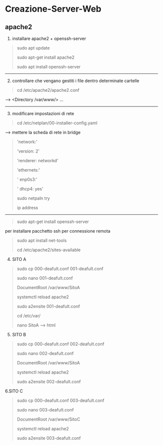 # Creazione-Server-Web
## apache2

1. installare apache2 + openssh-server
>sudo apt update
>
>sudo apt-get install apache2
>
>sudo apt install openssh-server

---------------------------------------------------------------------

2. controllare che vengano gestiti i file dentro determinate cartelle
>cd /etc/apache2/apache2.conf
>
--> <Directory /var/www/> ... </Directory>

---------------------------------------------------------------------

3. modificare impostazioni di rete
>cd /etc/netplan/00-installer-config.yaml
>
--> mettere la scheda di rete in bridge
>
> 'network:'
>
> 'version: 2'
>
> 'renderer: networkd'
>
> 'ethernets:'
>
> '  enp0s3:'
>
> '    dhcp4: yes'
>
>sudo netpaln try
>
>ip address

---------------------------------------------------------------------

>sudo apt-get install openssh-server

per installare pacchetto ssh per connessione remota


>sudo apt install net-tools
>
>cd /etc/apache2/sites-available


4. SITO A

>sudo cp 000-deafult.conf 001-deafult.conf
>
>sudo nano 001-deafult.conf
>
>DocumentRoot /var/www/SitoA
>
>systemctl reload apache2
>
>sudo a2ensite 001-deafult.conf
>
>cd /etc/var/
>
>nano SitoA --> html

5. SITO B

>sudo cp 000-deafult.conf 002-deafult.conf
>
>sudo nano 002-deafult.conf
>
>DocumentRoot /var/www/SitoA
>
>systemctl reload apache2
>
>sudo a2ensite 002-deafult.conf


6.SITO C

>sudo cp 000-deafult.conf 003-deafult.conf
>
>sudo nano 003-deafult.conf
>
>DocumentRoot /var/www/SitoC
>
>systemctl reload apache2
>
>sudo a2ensite 003-deafult.conf
